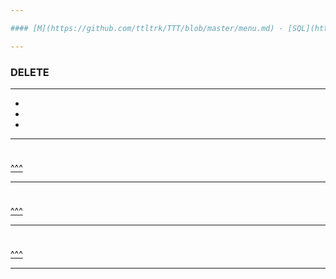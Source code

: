 ```yaml
---

#### [M](https://github.com/ttltrk/TTT/blob/master/menu.md) - [SQL](https://github.com/ttltrk/TTT/blob/master/SQL/SQL.md)

---
```


<h3 id='^'>DELETE</h3>

---

* <a href='#'></a></br>
* <a href='#'></a></br>
* <a href='#'></a></br>

---

<h3 id=''></h3>

```sql

```

<a href='#^'>^^^</a>

---

<h3 id=''></h3>

```sql

```

<a href='#^'>^^^</a>

---

<h3 id=''></h3>

```sql

```

<a href='#^'>^^^</a>

---
